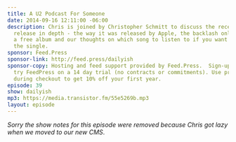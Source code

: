 ```yaml
---
title: A U2 Podcast For Someone
date: 2014-09-16 12:11:00 -06:00
description: Chris is joined by Christopher Schmitt to discuss the recent U2 album
  release in depth - the way it was released by Apple, the backlash online to getting
  a free album and our thoughts on which song to listen to if you want to go beyond
  the single.
sponsor: Feed.Press
sponsor-link: http://feed.press/dailyish
sponsor-copy: Hosting and feed support provided by Feed.Press.  Sign-up today and
  try FeedPress on a 14 day trial (no contracts or commitments). Use promo code "dailyish"
  during checkout to get 10% off your first year.
episode: 39
show: dailyish
mp3: https://media.transistor.fm/55e5269b.mp3
layout: episode
---
```


<em>Sorry the show notes for this episode were removed because Chris got lazy when we moved to our new CMS</em>.
